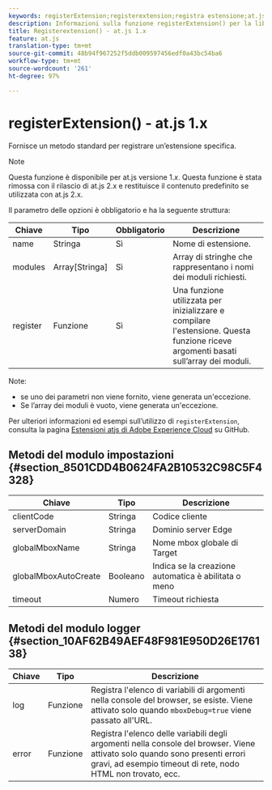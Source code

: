 ```yaml
---
keywords: registerExtension;registerextension;registra estensione;at.js;funzioni;funzione;clientCode;serverDomain;globalMboxName;globalMboxAutoCreate;timeout
description: Informazioni sulla funzione registerExtension() per la libreria JavaScript at.js di Adobe Target.
title: Registerextension() - at.js 1.x
feature: at.js
translation-type: tm+mt
source-git-commit: 48b94f967252f5ddb009597456edf0a43bc54ba6
workflow-type: tm+mt
source-wordcount: '261'
ht-degree: 97%

---
```



# registerExtension() - at.js 1.x

Fornisce un metodo standard per registrare un’estensione specifica.

>[!NOTE]
>
>Questa funzione è disponibile per at.js versione 1.*x*. Questa funzione è stata rimossa con il rilascio di at.js 2.x e restituisce il contenuto predefinito se utilizzata con at.js 2.x.

Il parametro delle opzioni è obbligatorio e ha la seguente struttura:

| Chiave | Tipo | Obbligatorio | Descrizione |
|--- |--- |--- |--- |
| name | Stringa | Sì | Nome di estensione. |
| modules | Array[Stringa] | Sì | Array di stringhe che rappresentano i nomi dei moduli richiesti. |
| register | Funzione | Sì | Una funzione utilizzata per inizializzare e compilare l&#39;estensione. Questa funzione riceve argomenti basati sull’array dei moduli. |

Note:

* se uno dei parametri non viene fornito, viene generata un&#39;eccezione.
* Se l’array dei moduli è vuoto, viene generata un&#39;eccezione.

Per ulteriori informazioni ed esempi sull’utilizzo di `registerExtension`, consulta la pagina [Estensioni atjs di Adobe Experience Cloud](https://github.com/Adobe-Marketing-Cloud/target-atjs-extensions) su GitHub.

## Metodi del modulo impostazioni {#section_8501CDD4B0624FA2B10532C98C5F4328}

| Chiave | Tipo | Descrizione |
|--- |--- |--- |
| clientCode | Stringa | Codice cliente |
| serverDomain | Stringa | Dominio server Edge |
| globalMboxName | Stringa | Nome mbox globale di Target |
| globalMboxAutoCreate | Booleano | Indica se la creazione automatica è abilitata o meno |
| timeout | Numero | Timeout richiesta |

## Metodi del modulo logger {#section_10AF62B49AEF48F981E950D26E176138}

| Chiave | Tipo | Descrizione |
|--- |--- |--- |
| log | Funzione | Registra l&#39;elenco di variabili di argomenti nella console del browser, se esiste. Viene attivato solo quando `mboxDebug=true` viene passato all&#39;URL. |
| error | Funzione | Registra l&#39;elenco delle variabili degli argomenti nella console del browser. Viene attivato solo quando sono presenti errori gravi, ad esempio timeout di rete, nodo HTML non trovato, ecc. |
